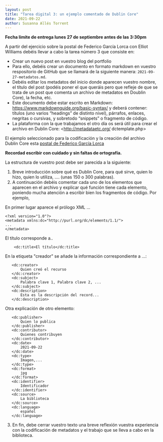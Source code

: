 ```yaml
---
layout: post
title: "Tarea digital 3: un ejemplo comentado de Dublin Core"
date: 2021-09-22
author: Susanna Allés Torrent
---
```


**Fecha límite de entrega lunes 27 de septiembre antes de las 3:30pm**

A partir del ejercicio sobre la postal de Federico García Lorca con Elliot Williams debéis llevar a cabo la tarea número 3 que consiste en:

- Crear un nuevo post en vuestro blog del portfolio
- Para ello, debéis crear un documento en formato markdown en vuestro respositorio de GitHub que se llamará de la siguiente manera: `2021-09-27-metadatos.md`.
- Debéis editar los metadatos del inicio donde aparecen vuestro nombre, el título del post (podéis poner el que queráis pero que refleje de que se trata de un post que comenta un archivo de metadatos en Doublin Core), la fecha, etc.
- Este documento debe estar escrito en Markdown: https://www.markdownguide.org/basic-syntax/ y deberá contener: títulos (uno varios “headings” de distinto nivel), párrafos, enlaces, negritas o cursivas, y sobretodo “snippets” o fragmento de código.
- La plataforma con la que trabajamos el otro día os será útil para crear el archivo en Dublin Core: <http://metadataetc.org/ dctemplate.php>

El ejemplo seleccionado para la codificación y la creación del archivo Dublin Core esta [postal de Federico García Lorca](https://merrick.library.miami.edu/cdm/compoundobject/collection/chc5324/id/31/rec/19)

**Recordad escribir con cuidado y sin faltas de ortografía.**

La estructura de vuestro post debe ser parecida a la siguiente: 

1. Breve introducción sobre qué es Dublin Core, para qué sirve, quien lo hizo, quien lo utiliza, .... (unas 150 o 300 palabras). 
2. A continuación debéis comentar cada uno de los elementos que aparecen en el archivo y explicar qué función tiene cada elemento, poniendo mucha atención a escribir bien los fragmentos de código. Por ejemplo,  


En primer lugar aparece el prólogo XML ... 

````
<?xml version="1.0"?>
<metadata xmlns:dc="http://purl.org/dc/elements/1.1/">
...
</metadata>
````

El título corresponde a.. 

````
    <dc:title>El título</dc:title>
````
  
En la etiqueta "creador" se añade la información correspondiente a ...: 

 ````
    <dc:creator>
        Quien creó el recurso
    </dc:creator>
    <dc:subject>
        Palabra clave 1, Palabra clave 2, ...
    </dc:subject>
    <dc:description>
        Esta es la descripción del record...
    </dc:description>
 ````
 
 Otra explicación de otro elemento: 
 
 ````
    <dc:publisher>
        Quien lo publica
    </dc:publisher>
    <dc:contributor>
        Quienes contribuyen
    </dc:contributor>
    <dc:date>
        2021-09-22
    </dc:date>
    <dc:type>
        Imagen,...
    </dc:type>
    <dc:format>
        jpg
    </dc:format>
    <dc:identifier>
        Identificador
    </dc:identifier>
    <dc:source>
        La biblioteca
    </dc:source>
    <dc:language>
        español
    </dc:language>
````

3. En fin, debe cerrar vuestro texto una breve reflexión vuestra experiencia con la codificación de metadatos y el trabajo que se lleva a cabo en la biblioteca.
